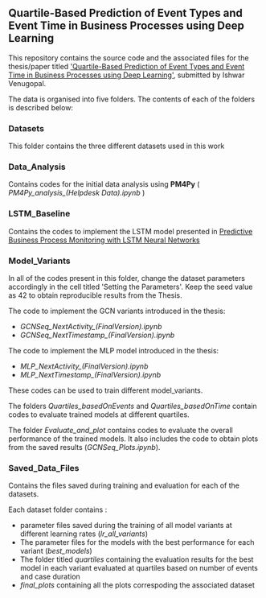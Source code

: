 ## Quartile-Based Prediction of Event Types and Event Time in Business Processes using Deep Learning 

This repository contains the source code and the associated files for the thesis/paper titled ['Quartile-Based Prediction of Event Types and Event Time in Business Processes using Deep Learning'](https://arxiv.org/abs/2102.07838), submitted by Ishwar Venugopal.

The data is organised into five folders. The contents of each of the folders is described below:

### Datasets

This folder contains the three different datasets used in this work

### Data_Analysis

Contains codes for the initial data analysis using **PM4Py** ( *PM4Py_analysis_(Helpdesk Data).ipynb* )

### LSTM_Baseline

Contains the codes to implement the LSTM model presented in [Predictive Business Process Monitoring with LSTM Neural Networks](https://arxiv.org/abs/1612.02130)

### Model_Variants

In all of the codes present in this folder, change the dataset parameters accordingly in the cell titled 'Setting the Parameters'. Keep the seed value as 42 to obtain reproducible results from the Thesis.

The code to implement the GCN variants introduced in the thesis:

*   *GCNSeq_NextActivity_(FinalVersion).ipynb*
*   *GCNSeq_NextTimestamp_(FinalVersion).ipynb*

The code to implement the MLP model introduced in the thesis:

*   *MLP_NextActivity_(FinalVersion).ipynb*
*   *MLP_NextTimestamp_(FinalVersion).ipynb*

These codes can be used to train different model_variants.

The folders *Quartiles_basedOnEvents* and *Quartiles_basedOnTime* contain codes to evaluate trained models at different quartiles.

The folder *Evaluate_and_plot* contains codes to evaluate the overall performance of the trained models. It also includes the code to obtain plots from the saved results (*GCNSeq_Plots.ipynb*).


### Saved_Data_Files

Contains the files saved during training and evaluation for each of the datasets. 

Each dataset folder contains :

*   parameter files saved during the training of all model variants at different learning rates (*lr_all_variants*)
*   The parameter files for the models with the best performance for each variant (*best_models*)
*   The folder titled *quartiles* containing the evaluation results for the best model in each variant evaluated at quartiles based on number of events and case duration
*   *final_plots* containing all the plots correspoding the associated dataset






